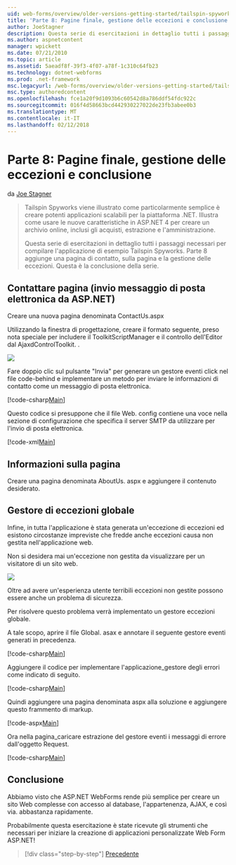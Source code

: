 ```yaml
---
uid: web-forms/overview/older-versions-getting-started/tailspin-spyworks/tailspin-spyworks-part-8
title: 'Parte 8: Pagine finale, gestione delle eccezioni e conclusione | Documenti Microsoft'
author: JoeStagner
description: Questa serie di esercitazioni in dettaglio tutti i passaggi necessari per compilare l'applicazione di esempio Tailspin Spyworks. Parte 8 aggiunge una pagina di contatto, sulla pagina e l'eccezione...
ms.author: aspnetcontent
manager: wpickett
ms.date: 07/21/2010
ms.topic: article
ms.assetid: 5aeadf8f-39f3-4f07-a78f-1c310c64fb23
ms.technology: dotnet-webforms
ms.prod: .net-framework
msc.legacyurl: /web-forms/overview/older-versions-getting-started/tailspin-spyworks/tailspin-spyworks-part-8
msc.type: authoredcontent
ms.openlocfilehash: fce1a20f9d1093b6c60542d8a786ddf54fdc922c
ms.sourcegitcommit: 016f4d58663bcd442930227022de23fb3abee0b3
ms.translationtype: MT
ms.contentlocale: it-IT
ms.lasthandoff: 02/12/2018
---
```

<a name="part-8-final-pages-exception-handling-and-conclusion"></a>Parte 8: Pagine finale, gestione delle eccezioni e conclusione
====================
da [Joe Stagner](https://github.com/JoeStagner)

> Tailspin Spyworks viene illustrato come particolarmente semplice è creare potenti applicazioni scalabili per la piattaforma .NET. Illustra come usare le nuove caratteristiche in ASP.NET 4 per creare un archivio online, inclusi gli acquisti, estrazione e l'amministrazione.
> 
> Questa serie di esercitazioni in dettaglio tutti i passaggi necessari per compilare l'applicazione di esempio Tailspin Spyworks. Parte 8 aggiunge una pagina di contatto, sulla pagina e la gestione delle eccezioni. Questa è la conclusione della serie.


## <a id="_Toc260221680"></a>Contattare pagina (invio messaggio di posta elettronica da ASP.NET)

Creare una nuova pagina denominata ContactUs.aspx

Utilizzando la finestra di progettazione, creare il formato seguente, preso nota speciale per includere il ToolkitScriptManager e il controllo dell'Editor dal AjaxdControlToolkit. .

![](tailspin-spyworks-part-8/_static/image1.jpg)

Fare doppio clic sul pulsante "Invia" per generare un gestore eventi click nel file code-behind e implementare un metodo per inviare le informazioni di contatto come un messaggio di posta elettronica.

[!code-csharp[Main](tailspin-spyworks-part-8/samples/sample1.cs)]

Questo codice si presuppone che il file Web. config contiene una voce nella sezione di configurazione che specifica il server SMTP da utilizzare per l'invio di posta elettronica.

[!code-xml[Main](tailspin-spyworks-part-8/samples/sample2.xml)]

## <a id="_Toc260221681"></a>Informazioni sulla pagina

Creare una pagina denominata AboutUs. aspx e aggiungere il contenuto desiderato.

## <a id="_Toc260221682"></a>Gestore di eccezioni globale

Infine, in tutta l'applicazione è stata generata un'eccezione di eccezioni ed esistono circostanze impreviste che fredde anche eccezioni causa non gestita nell'applicazione web.

Non si desidera mai un'eccezione non gestita da visualizzare per un visitatore di un sito web.

![](tailspin-spyworks-part-8/_static/image2.jpg)

Oltre ad avere un'esperienza utente terribili eccezioni non gestite possono essere anche un problema di sicurezza.

Per risolvere questo problema verrà implementato un gestore eccezioni globale.

A tale scopo, aprire il file Global. asax e annotare il seguente gestore eventi generati in precedenza.

[!code-csharp[Main](tailspin-spyworks-part-8/samples/sample3.cs)]

Aggiungere il codice per implementare l'applicazione\_gestore degli errori come indicato di seguito.

[!code-csharp[Main](tailspin-spyworks-part-8/samples/sample4.cs)]

Quindi aggiungere una pagina denominata aspx alla soluzione e aggiungere questo frammento di markup.

[!code-aspx[Main](tailspin-spyworks-part-8/samples/sample5.aspx)]

Ora nella pagina\_caricare estrazione del gestore eventi i messaggi di errore dall'oggetto Request.

[!code-csharp[Main](tailspin-spyworks-part-8/samples/sample6.cs)]

## <a id="_Toc260221683"></a>Conclusione

Abbiamo visto che ASP.NET WebForms rende più semplice per creare un sito Web complesse con accesso al database, l'appartenenza, AJAX, e così via. abbastanza rapidamente.

Probabilmente questa esercitazione è state ricevute gli strumenti che necessari per iniziare la creazione di applicazioni personalizzate Web Form ASP.NET!

>[!div class="step-by-step"]
[Precedente](tailspin-spyworks-part-7.md)
